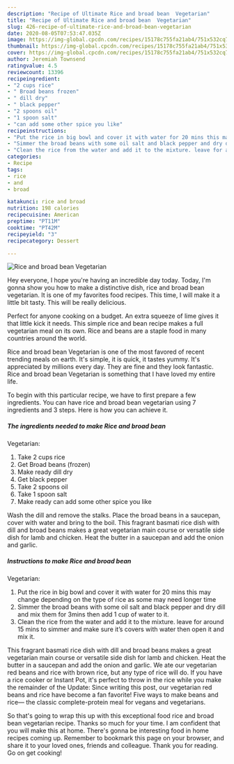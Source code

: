 ```yaml
---
description: "Recipe of Ultimate Rice and broad bean  Vegetarian"
title: "Recipe of Ultimate Rice and broad bean  Vegetarian"
slug: 426-recipe-of-ultimate-rice-and-broad-bean-vegetarian
date: 2020-08-05T07:53:47.035Z
image: https://img-global.cpcdn.com/recipes/15178c755fa21ab4/751x532cq70/rice-and-broad-bean-vegetarian-recipe-main-photo.jpg
thumbnail: https://img-global.cpcdn.com/recipes/15178c755fa21ab4/751x532cq70/rice-and-broad-bean-vegetarian-recipe-main-photo.jpg
cover: https://img-global.cpcdn.com/recipes/15178c755fa21ab4/751x532cq70/rice-and-broad-bean-vegetarian-recipe-main-photo.jpg
author: Jeremiah Townsend
ratingvalue: 4.5
reviewcount: 13396
recipeingredient:
- "2 cups rice"
- " Broad beans frozen"
- " dill dry"
- " black pepper"
- "2 spoons oil"
- "1 spoon salt"
- "can add some other spice you like"
recipeinstructions:
- "Put the rice in big bowl and cover it with water for 20 mins this may change depending on the type of rice as some may need longer time"
- "Simmer the broad beans with some oil salt and black pepper and dry dill and mix them for 3mins then add 1 cup of water to it."
- "Clean the rice from the water and add it to the mixture. leave for around 15 mins to simmer and make sure it’s covers with water then open it and mix it."
categories:
- Recipe
tags:
- rice
- and
- broad

katakunci: rice and broad 
nutrition: 198 calories
recipecuisine: American
preptime: "PT11M"
cooktime: "PT42M"
recipeyield: "3"
recipecategory: Dessert

---
```



![Rice and broad bean 
Vegetarian](https://img-global.cpcdn.com/recipes/15178c755fa21ab4/751x532cq70/rice-and-broad-bean-vegetarian-recipe-main-photo.jpg)

Hey everyone, I hope you're having an incredible day today. Today, I'm gonna show you how to make a distinctive dish, rice and broad bean 
vegetarian. It is one of my favorites food recipes. This time, I will make it a little bit tasty. This will be really delicious.

Perfect for anyone cooking on a budget. An extra squeeze of lime gives it that little kick it needs. This simple rice and bean recipe makes a full vegetarian meal on its own. Rice and beans are a staple food in many countries around the world.

Rice and broad bean 
Vegetarian is one of the most favored of recent trending meals on earth. It's simple, it is quick, it tastes yummy. It's appreciated by millions every day. They are fine and they look fantastic. Rice and broad bean 
Vegetarian is something that I have loved my entire life.


To begin with this particular recipe, we have to first prepare a few ingredients. You can have rice and broad bean 
vegetarian using 7 ingredients and 3 steps. Here is how you can achieve it.

<!--inarticleads1-->

##### The ingredients needed to make Rice and broad bean 
Vegetarian:

1. Take 2 cups rice
1. Get  Broad beans (frozen)
1. Make ready  dill dry
1. Get  black pepper
1. Take 2 spoons oil
1. Take 1 spoon salt
1. Make ready can add some other spice you like


Wash the dill and remove the stalks. Place the broad beans in a saucepan, cover with water and bring to the boil. This fragrant basmati rice dish with dill and broad beans makes a great vegetarian main course or versatile side dish for lamb and chicken. Heat the butter in a saucepan and add the onion and garlic. 

<!--inarticleads2-->

##### Instructions to make Rice and broad bean 
Vegetarian:

1. Put the rice in big bowl and cover it with water for 20 mins this may change depending on the type of rice as some may need longer time
1. Simmer the broad beans with some oil salt and black pepper and dry dill and mix them for 3mins then add 1 cup of water to it.
1. Clean the rice from the water and add it to the mixture. leave for around 15 mins to simmer and make sure it’s covers with water then open it and mix it.


This fragrant basmati rice dish with dill and broad beans makes a great vegetarian main course or versatile side dish for lamb and chicken. Heat the butter in a saucepan and add the onion and garlic. We ate our vegetarian red beans and rice with brown rice, but any type of rice will do. If you have a rice cooker or Instant Pot, it&#39;s perfect to throw in the rice while you make the remainder of the Update: Since writing this post, our vegetarian red beans and rice have become a fan favorite! Five ways to make beans and rice— the classic complete-protein meal for vegans and vegetarians. 

So that's going to wrap this up with this exceptional food rice and broad bean 
vegetarian recipe. Thanks so much for your time. I am confident that you will make this at home. There's gonna be interesting food in home recipes coming up. Remember to bookmark this page on your browser, and share it to your loved ones, friends and colleague. Thank you for reading. Go on get cooking!
